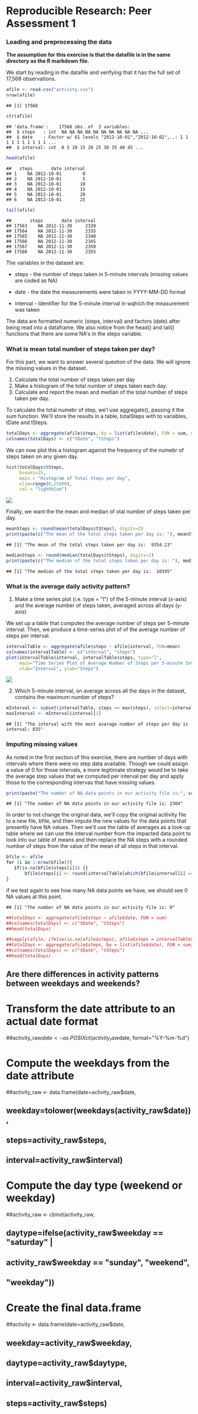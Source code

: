 # Reproducible Research: Peer Assessment 1


### Loading and preprocessing the data


**The assumption for this exercise is that the datafile is in the same directory as the R markdown file.** 

We start by reading in the datafile and verifying that it has the full set of 17,568 observations.  


```r
afile <- read.csv("activity.csv")
nrow(afile)
```

```
## [1] 17568
```

```r
str(afile)
```

```
## 'data.frame':	17568 obs. of  3 variables:
##  $ steps   : int  NA NA NA NA NA NA NA NA NA NA ...
##  $ date    : Factor w/ 61 levels "2012-10-01","2012-10-02",..: 1 1 1 1 1 1 1 1 1 1 ...
##  $ interval: int  0 5 10 15 20 25 30 35 40 45 ...
```

```r
head(afile)
```

```
##   steps       date interval
## 1    NA 2012-10-01        0
## 2    NA 2012-10-01        5
## 3    NA 2012-10-01       10
## 4    NA 2012-10-01       15
## 5    NA 2012-10-01       20
## 6    NA 2012-10-01       25
```

```r
tail(afile)
```

```
##       steps       date interval
## 17563    NA 2012-11-30     2330
## 17564    NA 2012-11-30     2335
## 17565    NA 2012-11-30     2340
## 17566    NA 2012-11-30     2345
## 17567    NA 2012-11-30     2350
## 17568    NA 2012-11-30     2355
```

The variables in the dataset are:

  - steps - the number of steps taken in 5-minute intervals (missing values are coded as NA)
  
  - date  - the date the measurements were taken in YYYY-MM-DD format
  
  - interval - Identifier for the 5-minute interval in wqhich the measurement was taken
  
The data are formatted numeric (steps, interval) and factors (date) after being read into a dataframe.  We also notice from the head() and tail() functions that there are some NA's in the steps variable.  



### What is mean total number of steps taken per day?

For this part, we want to answer several question of the data. We will ignore the missing values in the dataset.


1. Calculate the total number of steps taken per day
2. Make a histogram of the total number of steps taken each day.
3. Calculate and report the mean and median of the total number of steps taken per day.

To calculate the total numebr of step, we'l use aggregate(), passing it the sum function.  We'll store the results in a table, totalSteps  with to variables, tDate and tSteps.




```r
totalDays <- aggregate(afile$steps, by = list(afile$date), FUN = sum, na.rm=TRUE)
colnames(totalDays) <- c("tDate", "tSteps")
```

We can now plot this a histogram against the frequency of the numebr of steps taken on any given day.  


```r
hist(totalDays$tSteps,
     breaks=25,
     main = "Histogram of Total Steps per day",
     xlim=range(0,25000),
     col = "lightblue")
```

![](PA1_South_files/figure-html/unnamed-chunk-4-1.png) 

Finally, we want the the mean and median of otal number of steps taken per day.  


```r
meanSteps <- round(mean(totalDays$tSteps), digits=2)
print(paste(c("The mean of the total steps taken per day is: "), meanSteps))
```

```
## [1] "The mean of the total steps taken per day is:  9354.23"
```

```r
medianSteps <- round(median(totalDays$tSteps), digits=2)
print(paste(c("The median of the total steps taken per day is: "), medianSteps))
```

```
## [1] "The median of the total steps taken per day is:  10395"
```

### What is the average daily activity pattern?

1. Make a time series plot (i.e. type = "l") of the 5-minute interval (x-axis) and the average number of steps taken, averaged across all days (y-axis)

We set up a table that computes the average number of steps per 5-minute interval. Then, we produce a time-series plot of of the average number of steps per interval. 


```r
intervalTable <- aggregate(afile$steps ~ afile$interval, FUN=mean)
colnames(intervalTable) <- c("interval", "steps")
plot(intervalTable$interval, intervalTable$steps, type="l",
     main="Time Series Plot of Average Number of Steps per 5-minute Interval",
     xlab="Interval", ylab="Steps")
```

![](PA1_South_files/figure-html/unnamed-chunk-6-1.png) 



2. Which 5-minute interval, on average across all the days in the dataset, contains the maximum number of steps?


```r
mInterval <- subset(intervalTable, steps == max(steps), select=interval )
maxInterval <- mInterval$interval[1]
```

```
## [1] "The interval with the most avarage number of steps per day is interval: 835"
```

### Imputing missing values

As noted in the first section of this exercise, there are number of days with intervals where there were no step data available.  Though we could assign a value of 0 for those intervals, a more legitimate strategy would be to take the average step values that we computed per interval per day and apply those to the corresponding intervas that have missing values. 


```r
print(paste("The number of NA data points in our activity file is:", sum(is.na(afile$steps))))
```

```
## [1] "The number of NA data points in our activity file is: 2304"
```

In order to not change the original data, we'll copy the original acitivity file to a new file, bfile, and then impute the new values for the data points that presently have NA values.  Then we'll use the table of averages as a look-up table where we can use the interval number from the impacted data point to look into our table of means and then replace the NA steps with a rounded number of steps from the value of the mean of all steps in that interval.  


```r
bfile <- afile
for (i in 1:nrow(bfile)){
   if(is.na(bfile$steps[i])) {}
       bfile$steps[i] <- round(intervalTable[which(bfile$interval[i] == intervalTable$interval),]$steps)
}
```

if we test again to see how many NA data points we have, we should see 0 NA values at this point. 


```
## [1] "The number of NA data points in our activity file is: 0"
```



```r
##totalDays <- aggregate(afile$steps ~ afile$date, FUN = sum)
##colnames(totalDays) <- c("tDate", "tSteps")
##head(totalDays)

##sapply(afile, ifelse(is.na(afile$steps), afile$steps = intervalTable$steps,) )
##totalDays <- aggregate(afile$steps, by = list(afile$date), FUN = sum)
##colnames(totalDays) <- c("tDate", "tSteps")
##head(totalDays)
```


## Are there differences in activity patterns between weekdays and weekends?


# Transform the date attribute to an actual date format
##activity_raw$date <- as.POSIXct(activity_raw$date, format="%Y-%m-%d")

# Compute the weekdays from the date attribute
##activity_raw <- data.frame(date=activity_raw$date, 
##                           weekday=tolower(weekdays(activity_raw$date)), 
##                           steps=activity_raw$steps, 
##                           interval=activity_raw$interval)

# Compute the day type (weekend or weekday)
##activity_raw <- cbind(activity_raw, 
##                      daytype=ifelse(activity_raw$weekday == "saturday" | 
##                                     activity_raw$weekday == "sunday", "weekend", 
##                                     "weekday"))

# Create the final data.frame
##activity <- data.frame(date=activity_raw$date, 
##                       weekday=activity_raw$weekday, 
##                       daytype=activity_raw$daytype, 
##                       interval=activity_raw$interval,
##                       steps=activity_raw$steps)

